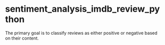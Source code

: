 # sentiment_analysis_imdb_review_python
The primary goal is to classify reviews as either positive or negative based on their content.
